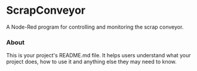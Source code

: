ScrapConveyor
=============

A Node-Red program for controlling and monitoring the scrap conveyor.

### About

This is your project's README.md file. It helps users understand what your
project does, how to use it and anything else they may need to know.

